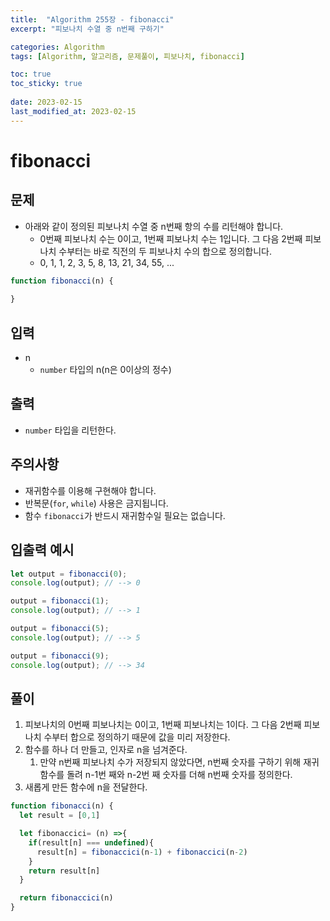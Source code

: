 ```yaml
---
title:  "Algorithm 255장 - fibonacci"
excerpt: "피보나치 수열 중 n번째 구하기"

categories: Algorithm
tags: [Algorithm, 알고리즘, 문제풀이, 피보나치, fibonacci]

toc: true
toc_sticky: true
 
date: 2023-02-15
last_modified_at: 2023-02-15
---
```

# fibonacci
## 문제
- 아래와 같이 정의된 피보나치 수열 중 n번째 항의 수를 리턴해야 합니다.
  - 0번째 피보나치 수는 0이고, 1번째 피보나치 수는 1입니다. 그 다음 2번째 피보나치 수부터는 바로 직전의 두 피보나치 수의 합으로 정의합니다.
  - 0, 1, 1, 2, 3, 5, 8, 13, 21, 34, 55, ...


```js
function fibonacci(n) {
    
}
```

## 입력
- n
  - `number` 타입의 n(n은 0이상의 정수)

## 출력
- `number` 타입을 리턴한다.

## 주의사항
- 재귀함수를 이용해 구현해야 합니다.
- 반복문(`for`, `while`) 사용은 금지됩니다.
- 함수 `fibonacci`가 반드시 재귀함수일 필요는 없습니다.


## 입출력 예시
```js
let output = fibonacci(0);
console.log(output); // --> 0

output = fibonacci(1);
console.log(output); // --> 1

output = fibonacci(5);
console.log(output); // --> 5

output = fibonacci(9);
console.log(output); // --> 34
```

## 풀이
1. 피보나치의 0번째 피보나치는 0이고, 1번째 피보나치는 1이다. 그 다음 2번째 피보나치 수부터 합으로 정의하기 때문에 값을 미리 저장한다.
2. 함수를 하나 더 만들고, 인자로 n을 넘겨준다.
   1. 만약 n번째 피보나치 수가 저장되지 않았다면, n번째 숫자를 구하기 위해 재귀함수를 돌려 n-1번 째와 n-2번 째 숫자를 더해 n번째 숫자를 정의한다.
3. 새롭게 만든 함수에 n을 전달한다.


```js
function fibonacci(n) {
  let result = [0,1]

  let fibonaccici= (n) =>{
    if(result[n] === undefined){
      result[n] = fibonaccici(n-1) + fibonaccici(n-2)
    }
    return result[n]
  }

  return fibonaccici(n)
}
```